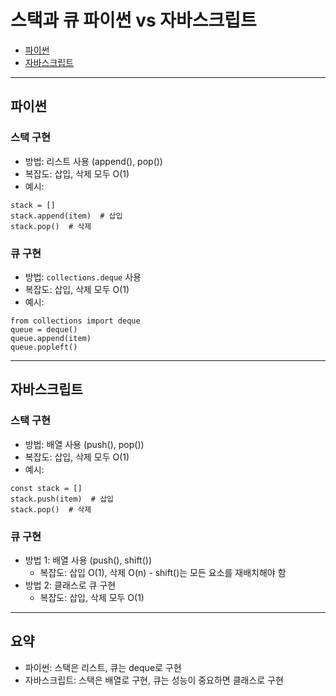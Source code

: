 # 스택과 큐 파이썬 vs 자바스크립트

- [파이썬](#파이썬)
- [자바스크립트](#자바스크립트)

-------

## 파이썬
### 스택 구현
- 방법: 리스트 사용 (append(), pop())
- 복잡도: 삽입, 삭제 모두 O(1)
- 예시: 
```
stack = []
stack.append(item)  # 삽입
stack.pop()  # 삭제
```

### 큐 구현
- 방법: `collections.deque` 사용
- 복잡도: 삽입, 삭제 모두 O(1)
- 예시: 
```
from collections import deque
queue = deque()
queue.append(item)
queue.popleft()
```

---------------------

## 자바스크립트
### 스택 구현
- 방법: 배열 사용 (push(), pop())
- 복잡도: 삽입, 삭제 모두 O(1)
- 예시: 
```
const stack = []
stack.push(item)  # 삽입
stack.pop()  # 삭제
```

### 큐 구현
- 방법 1: 배열 사용 (push(), shift())
    - 복잡도: 삽입 O(1), 삭제 O(n) - shift()는 모든 요소를 재배치해야 함
- 방법 2: 클래스로 큐 구현
    - 복잡도: 삽입, 삭제 모두 O(1)

----

## 요약
- 파이썬: 스택은 리스트, 큐는 deque로 구현
- 자바스크립트: 스택은 배열로 구현, 큐는 성능이 중요하면 클래스로 구현